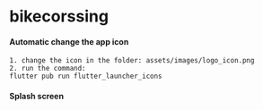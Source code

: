 # bikecorssing


#### Automatic change the app icon
```
1. change the icon in the folder: assets/images/logo_icon.png
2. run the command:
flutter pub run flutter_launcher_icons
```
#### Splash screen


